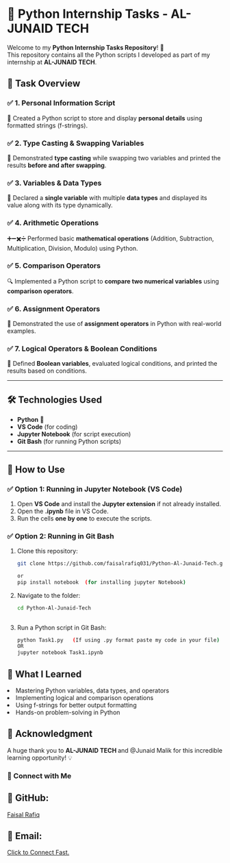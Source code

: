 # 🚀 Python Internship Tasks - AL-JUNAID TECH

Welcome to my **Python Internship Tasks Repository**! 🎯  
This repository contains all the Python scripts I developed as part of my internship at **AL-JUNAID TECH**.

## 📌 Task Overview

### ✅ **1. Personal Information Script**  
📄 Created a Python script to store and display **personal details** using formatted strings (f-strings).  

### ✅ **2. Type Casting & Swapping Variables**  
🔄 Demonstrated **type casting** while swapping two variables and printed the results **before and after swapping**.  

### ✅ **3. Variables & Data Types**  
📝 Declared a **single variable** with multiple **data types** and displayed its value along with its type dynamically.  

### ✅ **4. Arithmetic Operations**  
➕➖✖️➗ Performed basic **mathematical operations** (Addition, Subtraction, Multiplication, Division, Modulo) using Python.  

### ✅ **5. Comparison Operators**  
🔍 Implemented a Python script to **compare two numerical variables** using **comparison operators**.  

### ✅ **6. Assignment Operators**  
📌 Demonstrated the use of **assignment operators** in Python with real-world examples.  

### ✅ **7. Logical Operators & Boolean Conditions**  
🤖 Defined **Boolean variables**, evaluated logical conditions, and printed the results based on conditions.  

---

## 🛠 **Technologies Used**
- **Python** 🐍
- **VS Code** (for coding)  
- **Jupyter Notebook** (for script execution)  
- **Git Bash** (for running Python scripts)  
---

## 📂 **How to Use**  
### ✅ **Option 1: Running in Jupyter Notebook (VS Code)**  
1. Open **VS Code** and install the **Jupyter extension** if not already installed.  
2. Open the **.ipynb** file in VS Code.  
3. Run the cells **one by one** to execute the scripts.

### ✅ **Option 2: Running in Git Bash**  
1. Clone this repository:  

   ```bash
   git clone https://github.com/faisalrafiq031/Python-Al-Junaid-Tech.git

   or
   pip install notebook  (for installing jupyter Notebook)

2. Navigate to the folder:

   ```bash
   cd Python-Al-Junaid-Tech
    
3. Run a Python script in Git Bash: 

   ```bash
   python Task1.py   (If using .py format paste my code in your file)
   OR
   jupyter notebook Task1.ipynb

## 🎯 What I Learned

<li>Mastering Python variables, data types, and operators</li>
<li>Implementing logical and comparison operations</li>
<li>Using f-strings for better output formatting</li>
<li>Hands-on problem-solving in Python</li>

## 🙌 Acknowledgment
A huge thank you to <strong> AL-JUNAID TECH </strong> and @Junaid Malik for this incredible learning opportunity! 💡

### 📢 Connect with Me
<h2>🔗 GitHub:</h2> <a href="https://github.com/faisalrafiq031/">Faisal Rafiq</a> 
<h2>📧 Email:</h2> <a href="frafiq031@gmail.com"> Click to Connect Fast.</a>

